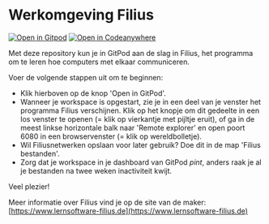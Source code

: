 # Werkomgeving Filius

[![Open in Gitpod](https://gitpod.io/button/open-in-gitpod.svg)](https://gitpod.io/#https://github.com/emmauscollege/filius)
[![Open in Codeanywhere](https://codeanywhere.com/img/open-in-codeanywhere-btn.svg)](https://app.codeanywhere.com/#https://github.com/emmauscollege/filius)


Met deze repository kun je in GitPod aan de slag in Filius, het programma om te leren hoe computers met elkaar communiceren.

Voer de volgende stappen uit om te beginnen:
- Klik hierboven op de knop 'Open in GitPod'.
- Wanneer je workspace is opgestart, zie je in een deel van je venster het programma Filius verschijnen. Klik op het knopje om dit gedeelte in een los venster te openen (= klik op vierkantje met pijltje eruit), of ga in de meest linkse horizontale balk naar 'Remote explorer' en open poort 6080 in een browservenster (= klik op wereldbolletje).
- Wil Filiusnetwerken opslaan voor later gebruik? Doe dit in de map 'Filius bestanden'.
- Zorg dat je workspace in je dashboard van GitPod *pint*, anders raak je al je bestanden na twee weken inactiviteit kwijt.


Veel plezier!


Meer informatie over Filius vind je op de site van de maker: [https://www.lernsoftware-filius.de](https://www.lernsoftware-filius.de)
